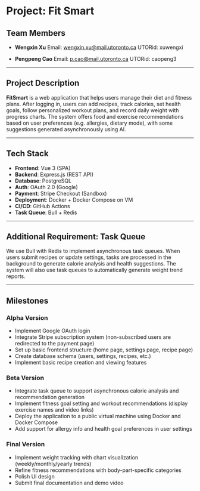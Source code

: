 # Project: Fit Smart

## Team Members

- **Wengxin Xu**
  Email: wengxin.xu@mail.utoronto.ca
  UTORid: xuwengxi

- **Pengpeng Cao**
  Email: p.cao@mail.utoronto.ca
  UTORid: caopeng3

---

## Project Description

**FitSmart** is a web application that helps users manage their diet and fitness plans. After logging in, users can add recipes, track calories, set health goals, follow personalized workout plans, and record daily weight with progress charts. The system offers food and exercise recommendations based on user preferences (e.g. allergies, dietary mode), with some suggestions generated asynchronously using AI.

---

## Tech Stack

- **Frontend**: Vue 3 (SPA)
- **Backend**: Express.js (REST API)
- **Database**: PostgreSQL
- **Auth**: OAuth 2.0 (Google)
- **Payment**: Stripe Checkout (Sandbox)
- **Deployment**: Docker + Docker Compose on VM
- **CI/CD**: GitHub Actions
- **Task Queue**: Bull + Redis

---

## Additional Requirement: Task Queue

We use Bull with Redis to implement asynchronous task queues. When users submit recipes or update settings, tasks are processed in the background to generate calorie analysis and health suggestions. The system will also use task queues to automatically generate weight trend reports.

---

## Milestones

### Alpha Version

- Implement Google OAuth login
- Integrate Stripe subscription system (non-subscribed users are redirected to the payment page)
- Set up basic frontend structure (home page, settings page, recipe page)
- Create database schema (users, settings, recipes, etc.)
- Implement basic recipe creation and viewing features

### Beta Version

- Integrate task queue to support asynchronous calorie analysis and recommendation generation
- Implement fitness goal setting and workout recommendations (display exercise names and video links)
- Deploy the application to a public virtual machine using Docker and Docker Compose
- Add support for allergy info and health goal preferences in user settings

### Final Version

- Implement weight tracking with chart visualization (weekly/monthly/yearly trends)
- Refine fitness recommendations with body-part-specific categories  
- Polish UI design
- Submit final documentation and demo video
